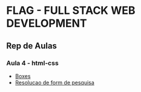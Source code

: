 # FLAG - FULL STACK WEB DEVELOPMENT
## Rep de Aulas
### Aula 4 - html-css

- [Boxes](/html_css/aula4/Boxes/Boxes.html)
- [Resolucao de form de pesquisa](/html_css/aula4/Resolucao_de_form_de_pesquisa/Resolucao_de_form_de_pesquisa.html)



